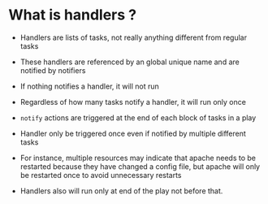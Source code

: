# What is handlers ?

* Handlers are lists of tasks, not really anything different from regular tasks

* These handlers are referenced by an global unique name and are notified by notifiers

* If nothing notifies a handler, it will not run

* Regardless of how many tasks notify a handler, it will run only once

* `notify` actions are triggered at the end of each block of tasks in a play

* Handler only be triggered once even if notified by multiple different tasks

* For instance, multiple resources may indicate that apache needs to be restarted because they have changed a config file, but apache will only be restarted once to avoid unnecessary restarts

* Handlers also will run only at end of the play not before that.
